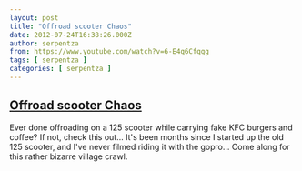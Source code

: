 ```yaml
---
layout: post
title: "Offroad scooter Chaos"
date: 2012-07-24T16:38:26.000Z
author: serpentza
from: https://www.youtube.com/watch?v=6-E4q6Cfqqg
tags: [ serpentza ]
categories: [ serpentza ]
---
```

<!--1343147906000-->
[Offroad scooter Chaos](https://www.youtube.com/watch?v=6-E4q6Cfqqg)
------

<div>
Ever done offroading on a 125 scooter while carrying fake KFC burgers and coffee? If not, check this out... It's been months since I started up the old 125 scooter, and I've never filmed riding it with the gopro... Come along for this rather bizarre village crawl.
</div>
